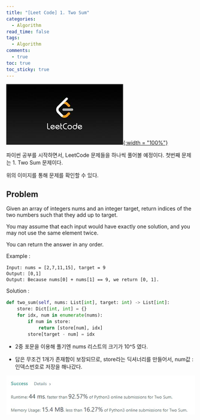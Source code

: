 ```yaml
---
title: "[Leet Code] 1. Two Sum"
categories:
  - Algorithm
read_time: false
tags:
  - Algorithm
comments:
  - true
toc: true
toc_sticky: true
---
```

[![](/assets/img/LeetCode.jpeg){:width = "100%"}](https://leetcode.com/problems/two-sum/)


파이썬 공부를 시작하면서, LeetCode 문제들을 하나씩 풀어볼 예정이다. 첫번째 문제는 1. Two Sum 문제이다.

위의 이미지를 통해 문제를 확인할 수 있다.

## Problem

 Given an array of integers nums and an integer target, return indices of the two numbers such that they add up to target.

 You may assume that each input would have exactly one solution, and you may not use the same element twice.

 You can return the answer in any order.


Example :

````
Input: nums = [2,7,11,15], target = 9
Output: [0,1]
Output: Because nums[0] + nums[1] == 9, we return [0, 1].
````

Solution :

```python
def two_sum(self, nums: List[int], target: int) -> List[int]:
    store: Dict[int, int] = {}
    for idx, num in enumerate(nums):
        if num in store:
            return [store[num], idx]
        store[target - num] = idx
```


* 2중 포문을 이용해 풀기엔 nums 리스트의 크기가 10^5 였다.

* 답은 무조건 1개가 존재함이 보장되므로, store라는 딕셔너리를 만들어서, num값 : 인덱스번호로 저장을 해나갔다.

![](/assets/img/LeetCode/LeetCode_1_1.jpg)



